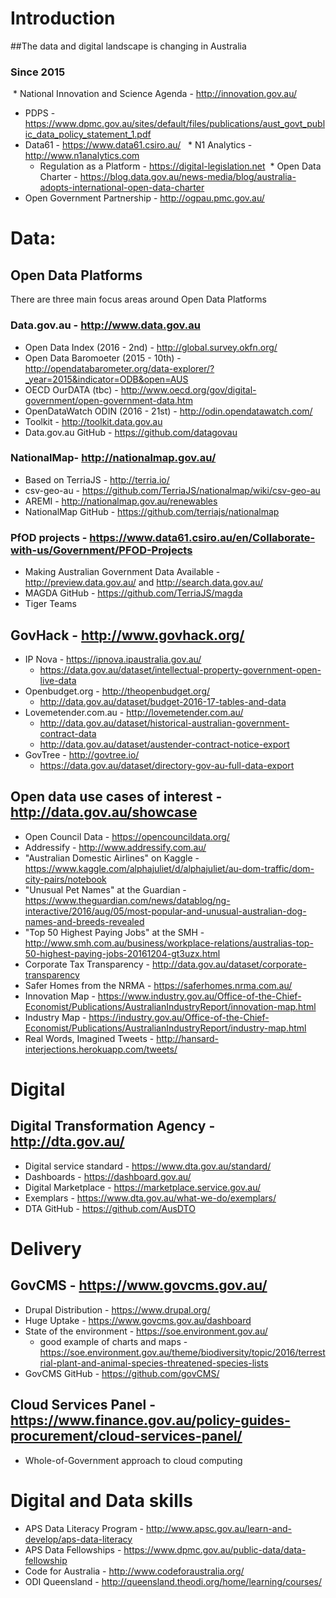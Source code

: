 # Introduction
##The data and digital landscape is changing in Australia
### Since 2015
  * National Innovation and Science Agenda - http://innovation.gov.au/
  * PDPS - https://www.dpmc.gov.au/sites/default/files/publications/aust_govt_public_data_policy_statement_1.pdf
  * Data61 - https://www.data61.csiro.au/
    * N1 Analytics - http://www.n1analytics.com 
    * Regulation as a Platform - https://digital-legislation.net
  * Open Data Charter - https://blog.data.gov.au/news-media/blog/australia-adopts-international-open-data-charter
  * Open Government Partnership - http://ogpau.pmc.gov.au/

# Data:
## Open Data Platforms
There are three main focus areas around Open Data Platforms  
### Data.gov.au - http://www.data.gov.au
  * Open Data Index (2016 - 2nd) - http://global.survey.okfn.org/
  * Open Data Baromoeter (2015 - 10th) - http://opendatabarometer.org/data-explorer/?_year=2015&indicator=ODB&open=AUS
  * OECD OurDATA (tbc) - http://www.oecd.org/gov/digital-government/open-government-data.htm
  * OpenDataWatch ODIN (2016 - 21st) - http://odin.opendatawatch.com/
  * Toolkit - http://toolkit.data.gov.au
  * Data.gov.au GitHub - https://github.com/datagovau
### NationalMap- http://nationalmap.gov.au/
  * Based on TerriaJS - http://terria.io/
  * csv-geo-au - https://github.com/TerriaJS/nationalmap/wiki/csv-geo-au
  * AREMI - http://nationalmap.gov.au/renewables
  * NationalMap GitHub - https://github.com/terriajs/nationalmap
### PfOD projects - https://www.data61.csiro.au/en/Collaborate-with-us/Government/PFOD-Projects
  * Making Australian Government Data Available - http://preview.data.gov.au/ and http://search.data.gov.au/
  * MAGDA GitHub - https://github.com/TerriaJS/magda
  * Tiger Teams
## GovHack - http://www.govhack.org/
  * IP Nova - https://ipnova.ipaustralia.gov.au/
    * https://data.gov.au/dataset/intellectual-property-government-open-live-data
  * Openbudget.org - http://theopenbudget.org/
    * http://data.gov.au/dataset/budget-2016-17-tables-and-data
  * Lovemetender.com.au - http://lovemetender.com.au/
    * http://data.gov.au/dataset/historical-australian-government-contract-data
    * http://data.gov.au/dataset/austender-contract-notice-export
  * GovTree - http://govtree.io/
    * https://data.gov.au/dataset/directory-gov-au-full-data-export
## Open data use cases of interest - http://data.gov.au/showcase
  * Open Council Data - https://opencouncildata.org/
  * Addressify - http://www.addressify.com.au/
  * "Australian Domestic Airlines" on Kaggle - https://www.kaggle.com/alphajuliet/d/alphajuliet/au-dom-traffic/dom-city-pairs/notebook
  * "Unusual Pet Names" at the Guardian - https://www.theguardian.com/news/datablog/ng-interactive/2016/aug/05/most-popular-and-unusual-australian-dog-names-and-breeds-revealed
  * "Top 50 Highest Paying Jobs" at the SMH - http://www.smh.com.au/business/workplace-relations/australias-top-50-highest-paying-jobs-20161204-gt3uzx.html
  * Corporate Tax Transparency - http://data.gov.au/dataset/corporate-transparency
  * Safer Homes from the NRMA - https://saferhomes.nrma.com.au/
  * Innovation Map - https://www.industry.gov.au/Office-of-the-Chief-Economist/Publications/AustralianIndustryReport/innovation-map.html
  * Industry Map - https://industry.gov.au/Office-of-the-Chief-Economist/Publications/AustralianIndustryReport/industry-map.html
  * Real Words, Imagined Tweets - http://hansard-interjections.herokuapp.com/tweets/

# Digital
## Digital Transformation Agency - http://dta.gov.au/
  * Digital service standard - https://www.dta.gov.au/standard/
  * Dashboards - https://dashboard.gov.au/
  * Digital Marketplace - https://marketplace.service.gov.au/
  * Exemplars - https://www.dta.gov.au/what-we-do/exemplars/
  * DTA GitHub - https://github.com/AusDTO

# Delivery
## GovCMS - https://www.govcms.gov.au/
  * Drupal Distribution - https://www.drupal.org/
  * Huge Uptake - https://www.govcms.gov.au/dashboard
  * State of the environment - https://soe.environment.gov.au/
    * good example of charts and maps - https://soe.environment.gov.au/theme/biodiversity/topic/2016/terrestrial-plant-and-animal-species-threatened-species-lists
  * GovCMS GitHub - https://github.com/govCMS/
## Cloud Services Panel - https://www.finance.gov.au/policy-guides-procurement/cloud-services-panel/
  * Whole-of-Government approach to cloud computing

# Digital and Data skills
  * APS Data Literacy Program - http://www.apsc.gov.au/learn-and-develop/aps-data-literacy
  * APS Data Fellowships - https://www.dpmc.gov.au/public-data/data-fellowship
  * Code for Australia - http://www.codeforaustralia.org/
  * ODI Queensland - http://queensland.theodi.org/home/learning/courses/
